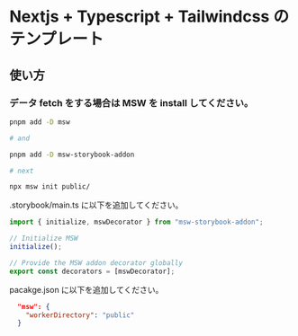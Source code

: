 # Nextjs + Typescript + Tailwindcss のテンプレート

## 使い方

### データ fetch をする場合は MSW を install してください。

```bash
pnpm add -D msw

# and

pnpm add -D msw-storybook-addon

# next

npx msw init public/
```

.storybook/main.ts に以下を追加してください。

```ts
import { initialize, mswDecorator } from "msw-storybook-addon";

// Initialize MSW
initialize();

// Provide the MSW addon decorator globally
export const decorators = [mswDecorator];
```

pacakge.json に以下を追加してください。

```json
  "msw": {
    "workerDirectory": "public"
  }
```
